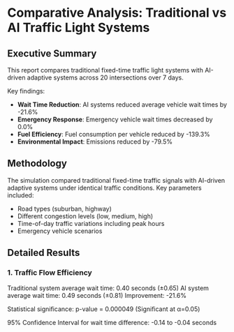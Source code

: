 # Comparative Analysis: Traditional vs AI Traffic Light Systems

## Executive Summary

This report compares traditional fixed-time traffic light systems with AI-driven adaptive systems across 20 intersections over 7 days.

Key findings:
- **Wait Time Reduction**: AI systems reduced average vehicle wait times by -21.6%
- **Emergency Response**: Emergency vehicle wait times decreased by 0.0%
- **Fuel Efficiency**: Fuel consumption per vehicle reduced by -139.3%
- **Environmental Impact**: Emissions reduced by -79.5%

## Methodology

The simulation compared traditional fixed-time traffic signals with AI-driven adaptive systems under identical traffic conditions.
Key parameters included:
- Road types (suburban, highway)
- Different congestion levels (low, medium, high)
- Time-of-day traffic variations including peak hours
- Emergency vehicle scenarios

## Detailed Results

### 1. Traffic Flow Efficiency

Traditional system average wait time: 0.40 seconds (±0.65)
AI system average wait time: 0.49 seconds (±0.81)
Improvement: -21.6%

Statistical significance: p-value = 0.000049 (Significant at α=0.05)

95% Confidence Interval for wait time difference: -0.14 to -0.04 seconds